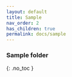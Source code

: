 ```yaml
---
layout: default
title: Sample
nav_order: 2
has_children: true
permalink: docs/sample
---
```



### Sample folder

{: .no_toc }